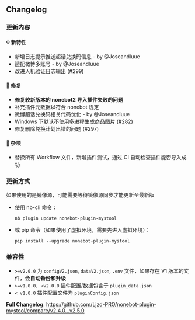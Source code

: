 ## Changelog

### 更新内容

#### 💡 新特性
- 新增日志提示推送超话兑换码信息 - by @Joseandluue
- 适配微博多账号 - by @Joseandluue
- 改进人机验证日志输出 (#299)

#### 🐛 修复
- **修复较新版本的 nonebot2 导入插件失败的问题**
- 补充插件元数据以符合 nonebot 规定
- 微博超话兑换码相关代码优化 - by @Joseandluue
- Windows 下默认不使用多进程生成商品图片 (#282)
- 修复删除兑换计划出错的问题 (#297)

#### 🔧 杂项
- 替换所有 Workflow 文件，新增插件测试，通过 CI 自动检查插件能否导入成功

### 更新方式

如果使用的是镜像源，可能需要等待镜像源同步才能更新至最新版

- 使用 nb-cli 命令：
  ```
  nb plugin update nonebot-plugin-mystool
  ```

- 或 pip 命令（如果使用了虚拟环境，需要先进入虚拟环境）：
  ```
  pip install --upgrade nonebot-plugin-mystool
  ```

### 兼容性

- `>=v2.0.0` 为 `configV2.json`, `dataV2.json`, `.env` 文件，如果存在 V1 版本的文件，**会自动备份和升级**
- `>=v1.0.0, <v2.0.0` 插件配置/数据包含于 `plugin_data.json`
- `< v1.0.0` 插件配置文件为 `pluginConfig.json`

**Full Changelog**: https://github.com/Ljzd-PRO/nonebot-plugin-mystool/compare/v2.4.0…v2.5.0